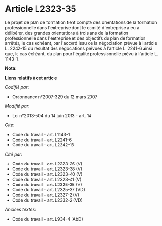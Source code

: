 # Article L2323-35

Le projet de plan de formation tient compte des orientations de la formation professionnelle dans l'entreprise dont le comité
d'entreprise a eu à délibérer, des grandes orientations à trois ans de la formation professionnelle dans l'entreprise et des
objectifs du plan de formation arrêtés, le cas échéant, par l'accord issu de la négociation prévue à l'article L. 2242-15 du
résultat des négociations prévues à l'article L. 2241-6 ainsi que, le cas échéant, du plan pour l'égalité professionnelle
prévu à l'article L. 1143-1.

**Nota:**



**Liens relatifs à cet article**

_Codifié par_:

  - Ordonnance n°2007-329 du 12 mars 2007

_Modifié par_:

  - Loi n°2013-504 du 14 juin 2013 - art. 14

_Cite_:

  - Code du travail - art. L1143-1
  - Code du travail - art. L2241-6
  - Code du travail - art. L2242-15

_Cité par_:

  - Code du travail - art. L2323-36 (V)
  - Code du travail - art. L2323-38 (V)
  - Code du travail - art. L2323-40 (V)
  - Code du travail - art. L2323-41 (V)
  - Code du travail - art. L2325-35 (V)
  - Code du travail - art. L2325-37 (VD)
  - Code du travail - art. L2327-2 (V)
  - Code du travail - art. L2332-2 (VD)

_Anciens textes_:

  - Code du travail - art. L934-4 (AbD)
